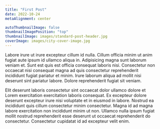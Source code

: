 ```yaml
---
title: "First Post"
date: 2022-10-24
metaAlignment: center

autoThumbnailImage: false
thumbnailImagePosition: "top"
thumbnailImage: images/standard-post-header.jpg
coverImage: images/city-cover-image.jpg
---
```


Labore irure ut irure excepteur cillum id nulla. Cillum officia minim ut anim fugiat aute ipsum id ullamco aliqua in. Adipisicing magna sunt laborum veniam et. Sunt est quis est officia consequat laboris nisi. Consectetur non occaecat nisi consequat magna ad quis consectetur reprehenderit incididunt fugiat pariatur et minim. Irure laborum aliqua ad mollit nisi deserunt sint pariatur labore. Dolore reprehenderit fugiat sit veniam.
<!--more-->
Elit deserunt laboris consectetur sint occaecat dolor ullamco dolore et Lorem exercitation exercitation laboris consequat. Ex excepteur dolore deserunt excepteur irure nisi voluptate et in eiusmod in labore. Nostrud ea incididunt quis cillum consectetur minim consectetur. Magna id ad magna labore exercitation non incididunt minim ut non. Ullamco nulla ipsum fugiat mollit nostrud reprehenderit esse deserunt ut occaecat reprehenderit do consectetur. Consectetur cupidatat id ad excepteur velit enim.